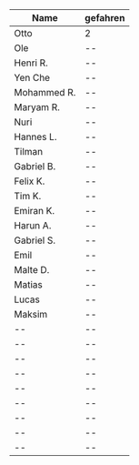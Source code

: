 |Name|gefahren|
|--|--|
|Otto|2|
|Ole|--|
|Henri R.|--|
|Yen Che|--|
|Mohammed R.|--|
|Maryam R.|--|
|Nuri|--|
|Hannes L.|--|
|Tilman|--|
|Gabriel B.|--|
|Felix K.|--|
|Tim K.|--|
|Emiran K.|--|
|Harun A.|--|
|Gabriel S.|--|
|Emil|--|
|Malte D.|--|
|Matias|--|
|Lucas|--|
|Maksim|--|
|--|--|
|--|--|
|--|--|
|--|--|
|--|--|
|--|--|
|--|--|
|--|--|
|--|--|